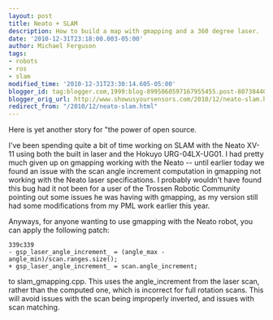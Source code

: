 ```yaml
---
layout: post
title: Neato + SLAM
description: How to build a map with gmapping and a 360 degree laser.
date: '2010-12-31T23:18:00.003-05:00'
author: Michael Ferguson
tags:
- robots
- ros
- slam
modified_time: '2010-12-31T23:30:14.605-05:00'
blogger_id: tag:blogger.com,1999:blog-8995060597167955455.post-8073844081896967124
blogger_orig_url: http://www.showusyoursensors.com/2010/12/neato-slam.html
redirect_from: "/2010/12/neato-slam.html"
---
```


Here is yet another story for "the power of open source.

I've been spending quite a bit of time working on SLAM with the Neato XV-11 using both
the built in laser and the Hokuyo URG-04LX-UG01. I had pretty much given up on gmapping
working with the Neato -- until earlier today we found an issue with the scan angle increment
computation in gmapping not working with the Neato laser specifications. I probably wouldn't
have found this bug had it not been for a user of the Trossen Robotic Community pointing out
some issues he was having with gmapping, as my version still had some modifications from my
PML work earlier this year.

Anyways, for anyone wanting to use gmapping with the Neato robot, you can apply the
following patch:

```
339c339
- gsp_laser_angle_increment_ = (angle_max - angle_min)/scan.ranges.size();
+ gsp_laser_angle_increment_ = scan.angle_increment;
```

to slam_gmapping.cpp. This uses the angle_increment from the laser scan, rather than the
computed one, which is incorrect for full rotation scans. This will avoid issues with the
scan being improperly inverted, and issues with scan matching.
